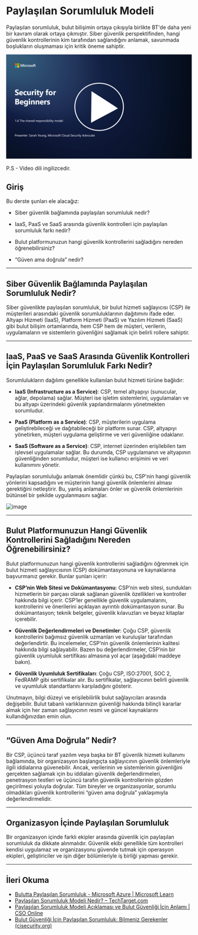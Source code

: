 # Paylaşılan Sorumluluk Modeli

Paylaşılan sorumluluk, bulut bilişimin ortaya çıkışıyla birlikte BT'de daha yeni bir kavram olarak ortaya çıkmıştır. Siber güvenlik perspektifinden, hangi güvenlik kontrollerinin kim tarafından sağlandığını anlamak, savunmada boşlukların oluşmaması için kritik öneme sahiptir.

[![Videoyu İzle](images/1-6_placeholder.png)](https://learn-video.azurefd.net/vod/player?id=20bf114b-e90d-428e-ae62-81aa9e9a7175)

P.S - Video dili ingilizcedir.
## Giriş

Bu derste şunları ele alacağız:

- Siber güvenlik bağlamında paylaşılan sorumluluk nedir?

- IaaS, PaaS ve SaaS arasında güvenlik kontrolleri için paylaşılan sorumluluk farkı nedir?

- Bulut platformunuzun hangi güvenlik kontrollerini sağladığını nereden öğrenebilirsiniz?

- “Güven ama doğrula” nedir?

---

## Siber Güvenlik Bağlamında Paylaşılan Sorumluluk Nedir?

Siber güvenlikte paylaşılan sorumluluk, bir bulut hizmeti sağlayıcısı (CSP) ile müşterileri arasındaki güvenlik sorumluluklarının dağıtımını ifade eder. Altyapı Hizmeti (IaaS), Platform Hizmeti (PaaS) ve Yazılım Hizmeti (SaaS) gibi bulut bilişim ortamlarında, hem CSP hem de müşteri, verilerin, uygulamaların ve sistemlerin güvenliğini sağlamak için belirli rollere sahiptir.

---

## IaaS, PaaS ve SaaS Arasında Güvenlik Kontrolleri İçin Paylaşılan Sorumluluk Farkı Nedir?

Sorumlulukların dağılımı genellikle kullanılan bulut hizmeti türüne bağlıdır:

- **IaaS (Infrastructure as a Service)**: CSP, temel altyapıyı (sunucular, ağlar, depolama) sağlar. Müşteri ise işletim sistemlerini, uygulamaları ve bu altyapı üzerindeki güvenlik yapılandırmalarını yönetmekten sorumludur.

- **PaaS (Platform as a Service)**: CSP, müşterilerin uygulama geliştirebileceği ve dağıtabileceği bir platform sunar. CSP, altyapıyı yönetirken, müşteri uygulama geliştirme ve veri güvenliğine odaklanır.

- **SaaS (Software as a Service)**: CSP, internet üzerinden erişilebilen tam işlevsel uygulamalar sağlar. Bu durumda, CSP uygulamanın ve altyapının güvenliğinden sorumludur, müşteri ise kullanıcı erişimini ve veri kullanımını yönetir.

Paylaşılan sorumluluğu anlamak önemlidir çünkü bu, CSP'nin hangi güvenlik yönlerini kapsadığını ve müşterinin hangi güvenlik önlemlerini alması gerektiğini netleştirir. Bu, yanlış anlamaları önler ve güvenlik önlemlerinin bütünsel bir şekilde uygulanmasını sağlar.

![image](https://github.com/microsoft/Security-101/assets/139931591/7229a633-ec03-44d3-aa74-6c9810f5c47b)

---

## Bulut Platformunuzun Hangi Güvenlik Kontrollerini Sağladığını Nereden Öğrenebilirsiniz?

Bulut platformunuzun hangi güvenlik kontrollerini sağladığını öğrenmek için bulut hizmeti sağlayıcısının (CSP) dokümantasyonuna ve kaynaklarına başvurmanız gerekir. Bunlar şunları içerir:

- **CSP’nin Web Sitesi ve Dokümantasyonu**: CSP’nin web sitesi, sundukları hizmetlerin bir parçası olarak sağlanan güvenlik özellikleri ve kontroller hakkında bilgi içerir. CSP’ler genellikle güvenlik uygulamalarını, kontrollerini ve önerilerini açıklayan ayrıntılı dokümantasyon sunar. Bu dokümantasyon; teknik belgeler, güvenlik kılavuzları ve beyaz kitaplar içerebilir.

- **Güvenlik Değerlendirmeleri ve Denetimler**: Çoğu CSP, güvenlik kontrollerini bağımsız güvenlik uzmanları ve kuruluşlar tarafından değerlendirtir. Bu incelemeler, CSP’nin güvenlik önlemlerinin kalitesi hakkında bilgi sağlayabilir. Bazen bu değerlendirmeler, CSP’nin bir güvenlik uyumluluk sertifikası almasına yol açar (aşağıdaki maddeye bakın).

- **Güvenlik Uyumluluk Sertifikaları**: Çoğu CSP, ISO:27001, SOC 2, FedRAMP gibi sertifikalar alır. Bu sertifikalar, sağlayıcının belirli güvenlik ve uyumluluk standartlarını karşıladığını gösterir.

Unutmayın, bilgi düzeyi ve erişilebilirlik bulut sağlayıcıları arasında değişebilir. Bulut tabanlı varlıklarınızın güvenliği hakkında bilinçli kararlar almak için her zaman sağlayıcının resmi ve güncel kaynaklarını kullandığınızdan emin olun.

---

## “Güven Ama Doğrula” Nedir?

Bir CSP, üçüncü taraf yazılım veya başka bir BT güvenlik hizmeti kullanımı bağlamında, bir organizasyon başlangıçta sağlayıcının güvenlik önlemleriyle ilgili iddialarına güvenebilir. Ancak, verilerinin ve sistemlerinin güvenliğini gerçekten sağlamak için bu iddiaları güvenlik değerlendirmeleri, penetrasyon testleri ve üçüncü tarafın güvenlik kontrollerinin gözden geçirilmesi yoluyla doğrular. Tüm bireyler ve organizasyonlar, sorumlu olmadıkları güvenlik kontrollerini “güven ama doğrula” yaklaşımıyla değerlendirmelidir.

---

## Organizasyon İçinde Paylaşılan Sorumluluk

Bir organizasyon içinde farklı ekipler arasında güvenlik için paylaşılan sorumluluk da dikkate alınmalıdır. Güvenlik ekibi genellikle tüm kontrolleri kendisi uygulamaz ve organizasyonu güvende tutmak için operasyon ekipleri, geliştiriciler ve işin diğer bölümleriyle iş birliği yapması gerekir.

---

## İleri Okuma

- [Bulutta Paylaşılan Sorumluluk - Microsoft Azure | Microsoft Learn](https://learn.microsoft.com/azure/security/fundamentals/shared-responsibility?WT.mc_id=academic-96948-sayoung)  
- [Paylaşılan Sorumluluk Modeli Nedir? – TechTarget.com](https://www.techtarget.com/searchcloudcomputing/definition/shared-responsibility-model)  
- [Paylaşılan Sorumluluk Modeli Açıklaması ve Bulut Güvenliği İçin Anlamı | CSO Online](https://www.csoonline.com/article/570779/the-shared-responsibility-model-explained-and-what-it-means-for-cloud-security.html)  
- [Bulut Güvenliği İçin Paylaşılan Sorumluluk: Bilmeniz Gerekenler (cisecurity.org)](https://www.cisecurity.org/insights/blog/shared-responsibility-cloud-security-what-you-need-to-know)
